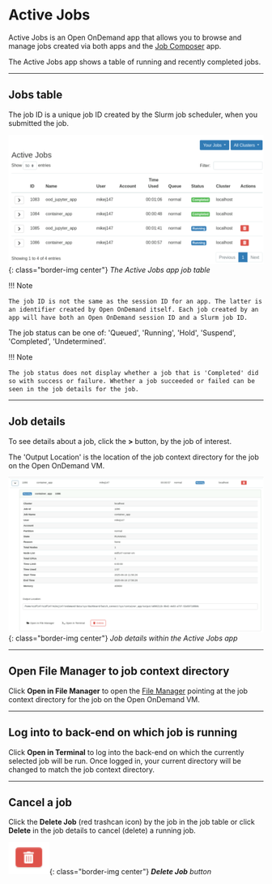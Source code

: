 # Active Jobs

Active Jobs is an Open OnDemand app that allows you to browse and manage jobs created via both apps and the [Job Composer](job-composer.md) app.

The Active Jobs app shows a table of running and recently completed jobs.

---

## Jobs table

The job ID is a unique job ID created by the Slurm job scheduler, when you submitted the job.

![Active Jobs app jobs table](../../../images/open-ondemand/active-jobs.png){: class="border-img center"} *The Active Jobs app job table*

!!! Note

    The job ID is not the same as the session ID for an app. The latter is an identifier created by Open OnDemand itself. Each job created by an app will have both an Open OnDemand session ID and a Slurm job ID.

The job status can be one of: 'Queued', 'Running', 'Hold', 'Suspend', 'Completed', 'Undetermined'.

!!! Note

    The job status does not display whether a job that is 'Completed' did so with success or failure. Whether a job succeeded or failed can be seen in the job details for the job.

---

## Job details

To see details about a job, click the **>** button, by the job of interest.

The 'Output Location' is the location of the job context directory for the job on the Open OnDemand VM.

![Active Jobs app job details](../../../images/open-ondemand/active-jobs-job-details.png){: class="border-img center"} *Job details within the Active Jobs app*

---

## Open File Manager to job context directory

Click **Open in File Manager** to open the [File Manager](../files.md) pointing at the job context directory for the job on the Open OnDemand VM.

---

## Log into to back-end on which job is running

Click **Open in Terminal** to log into the back-end on which the currently selected job will be run. Once logged in, your current directory will be changed to match the job context directory.

---

## Cancel a job

Click the **Delete Job** (red trashcan icon) by the job in the job table or click **Delete** in the job details to cancel (delete) a running job.

![Delete Job button, a red trashcan icon](../../../images/open-ondemand/delete-job-button.png){: class="border-img center"} ***Delete Job** button*
